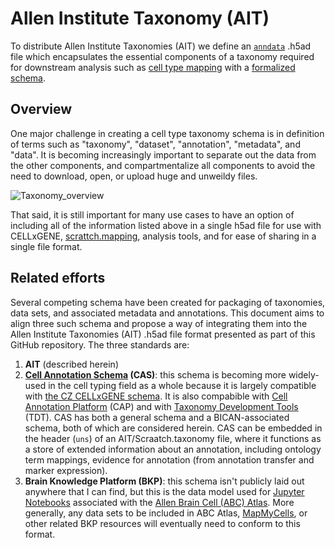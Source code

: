 # Allen Institute Taxonomy (AIT)

To distribute Allen Institute Taxonomies (AIT) we define an [`anndata`](https://anndata.readthedocs.io/en/latest/index.html) .h5ad file which encapsulates the essential components of a taxonomy required for downstream analysis such as [cell type mapping](https://github.com/AllenInstitute/scrattch-mapping/tree/main) with a [formalized schema](https://github.com/AllenInstitute/AllenInstituteTaxonomy/blob/main/schema/README.md).

## Overview

One major challenge in creating a cell type taxonomy schema is in definition of terms such as "taxonomy",  "dataset", "annotation", "metadata", and "data".  It is becoming increasingly important to separate out the data from the other components, and compartmentalize all components to avoid the need to download, open, or upload huge and unweildy files. 

![Taxonomy_overview](https://github.com/AllenInstitute/scrattch.taxonomy/assets/25486679/9d36e6bc-db14-4d73-8011-23026756ec08)

That said, it is still important for many use cases to have an option of including all of the information listed above in a single h5ad file for use with CELLxGENE, [scrattch.mapping](https://github.com/AllenInstitute/scrattch.mapping), analysis tools, and for ease of sharing in a single file format. 

## Related efforts

Several competing schema have been created for packaging of taxonomies, data sets, and associated metadata and annotations.  This document aims to align three such schema and propose a way of integrating them into the Allen Institute Taxonomies (AIT) .h5ad file format presented as part of this GitHub repository. The three standards are:

1. **AIT** (described herein)
2. **[Cell Annotation Schema](https://github.com/cellannotation/cell-annotation-schema/) (CAS)**: this schema is becoming more widely-used in the cell typing field as a whole because it is largely compatible with [the CZ CELLxGENE schema](https://github.com/chanzuckerberg/single-cell-curation/blob/main/schema/3.0.0/schema.md). It is also compabible with [Cell Annotation Platform](https://celltype.info/) (CAP) and with [Taxonomy Development Tools](https://brain-bican.github.io/taxonomy-development-tools/) (TDT). CAS has both a general schema and a BICAN-associated schema, both of which are considered herein.  CAS can be embedded in the header (`uns`) of an AIT/Scraatch.taxonomy file, where it functions as a store of extended information about an annotation, including ontology term mappings, evidence for annotation (from annotation transfer and marker expression).
3. **Brain Knowledge Platform (BKP)**: this schema isn't publicly laid out anywhere that I can find, but this is the data model used for [Jupyter Notebooks](https://alleninstitute.github.io/abc_atlas_access/intro.html) associated with the [Allen Brain Cell (ABC) Atlas](https://portal.brain-map.org/atlases-and-data/bkp/abc-atlas).  More generally, any data sets to be included in ABC Atlas, [MapMyCells](https://portal.brain-map.org/atlases-and-data/bkp/mapmycells), or other related BKP resources will eventually need to conform to this format.

